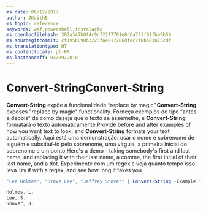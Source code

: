 ```yaml
---
ms.date: 06/12/2017
author: JKeithB
ms.topic: reference
keywords: wmf,powershell,instalação
ms.openlocfilehash: 302a347b0f4c9c322f7701e8d6a721f9ffba9b59
ms.sourcegitcommit: cf195b090b3223fa4917206dfec7f0b603873cdf
ms.translationtype: HT
ms.contentlocale: pt-BR
ms.lasthandoff: 04/09/2018
---
```

# <a name="convert-string"></a><span data-ttu-id="36821-102">Convert-String</span><span class="sxs-lookup"><span data-stu-id="36821-102">Convert-String</span></span>
<span data-ttu-id="36821-103">**Convert-String** expõe a funcionalidade “replace by magic”.</span><span class="sxs-lookup"><span data-stu-id="36821-103">**Convert-String** exposes "replace by magic" functionality.</span></span> <span data-ttu-id="36821-104">Forneça exemplos do tipo “antes e depois” de como deseja que o texto se assemelhe, e **Convert-String** formatará o texto automaticamente.</span><span class="sxs-lookup"><span data-stu-id="36821-104">Provide before and after examples of how you want text to look, and **Convert-String** formats your text automatically.</span></span> <span data-ttu-id="36821-105">Aqui está uma demonstração: usar o nome e sobrenome de alguém e substituí-lo pelo sobrenome, uma vírgula, a primeira inicial do sobrenome e um ponto.</span><span class="sxs-lookup"><span data-stu-id="36821-105">Here's a demo - taking somebody's first and last name, and replacing it with their last name, a comma, the first initial of their last name, and a dot.</span></span> <span data-ttu-id="36821-106">Experimente com um regex e veja quanto tempo isso leva.</span><span class="sxs-lookup"><span data-stu-id="36821-106">Try it with a regex, and see how long it takes you.</span></span>

```powershell
"Lee Holmes", "Steve Lee", "Jeffrey Snover" | Convert-String -Example "Bill Gates=Gates, B.","John Smith=Smith, J."

Holmes, L.
Lee, S.
Snover, J.
```
